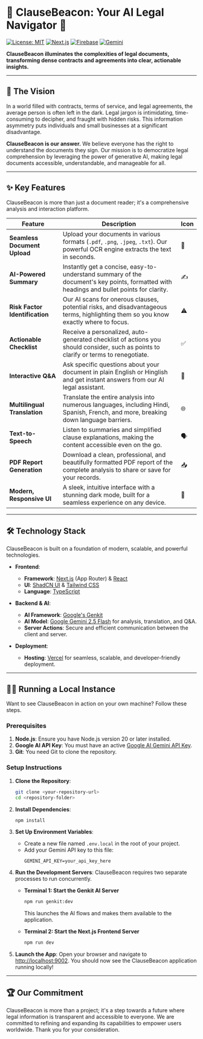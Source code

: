 
# 🌟 ClauseBeacon: Your AI Legal Navigator 🌟

[![License: MIT](https://img.shields.io/badge/License-MIT-yellow.svg)](https://opensource.org/licenses/MIT)
[![Next.js](https://img.shields.io/badge/Next.js-000000?style=for-the-badge&logo=nextdotjs&logoColor=white)](https://nextjs.org/)
[![Firebase](https://img.shields.io/badge/Firebase-FFCA28?style=for-the-badge&logo=firebase&logoColor=black)](https://firebase.google.com/)
[![Gemini](https://img.shields.io/badge/Gemini_AI-8E75B9?style=for-the-badge&logo=google&logoColor=white)](https://ai.google/gemini/)

**ClauseBeacon illuminates the complexities of legal documents, transforming dense contracts and agreements into clear, actionable insights.**

---

## 🚀 The Vision

In a world filled with contracts, terms of service, and legal agreements, the average person is often left in the dark. Legal jargon is intimidating, time-consuming to decipher, and fraught with hidden risks. This information asymmetry puts individuals and small businesses at a significant disadvantage.

**ClauseBeacon is our answer.** We believe everyone has the right to understand the documents they sign. Our mission is to democratize legal comprehension by leveraging the power of generative AI, making legal documents accessible, understandable, and manageable for all.

---

## ✨ Key Features

ClauseBeacon is more than just a document reader; it's a comprehensive analysis and interaction platform.

| Feature                      | Description                                                                                                                              | Icon        |
| ---------------------------- | ---------------------------------------------------------------------------------------------------------------------------------------- | ----------- |
| **Seamless Document Upload** | Upload your documents in various formats (`.pdf`, `.png`, `.jpeg`, `.txt`). Our powerful OCR engine extracts the text in seconds.          | 📄          |
| **AI-Powered Summary**       | Instantly get a concise, easy-to-understand summary of the document's key points, formatted with headings and bullet points for clarity. | ✍️          |
| **Risk Factor Identification** | Our AI scans for onerous clauses, potential risks, and disadvantageous terms, highlighting them so you know exactly where to focus.    | ⚠️          |
| **Actionable Checklist**     | Receive a personalized, auto-generated checklist of actions you should consider, such as points to clarify or terms to renegotiate.      | ✅          |
| **Interactive Q&A**          | Ask specific questions about your document in plain English or Hinglish and get instant answers from our AI legal assistant.              | 💬          |
| **Multilingual Translation** | Translate the entire analysis into numerous languages, including Hindi, Spanish, French, and more, breaking down language barriers.      | 🌐          |
| **Text-to-Speech**           | Listen to summaries and simplified clause explanations, making the content accessible even on the go.                                    | 🗣️          |
| **PDF Report Generation**    | Download a clean, professional, and beautifully formatted PDF report of the complete analysis to share or save for your records.         | 📥          |
| **Modern, Responsive UI**    | A sleek, intuitive interface with a stunning dark mode, built for a seamless experience on any device.                                 | 🎨          |

---

## 🛠️ Technology Stack

ClauseBeacon is built on a foundation of modern, scalable, and powerful technologies.

- **Frontend**:
  - **Framework**: [Next.js](https://nextjs.org/) (App Router) & [React](https://reactjs.org/)
  - **UI**: [ShadCN UI](https://ui.shadcn.com/) & [Tailwind CSS](https://tailwindcss.com/)
  - **Language**: [TypeScript](https://www.typescriptlang.org/)

- **Backend & AI**:
  - **AI Framework**: [Google's Genkit](https://firebase.google.com/docs/genkit)
  - **AI Model**: [Google Gemini 2.5 Flash](https://ai.google/gemini/) for analysis, translation, and Q&A.
  - **Server Actions**: Secure and efficient communication between the client and server.

- **Deployment**:  
  - **Hosting**: [Vercel](https://vercel.com/) for seamless, scalable, and developer-friendly deployment.  


---

## 🏃‍♀️ Running a Local Instance

Want to see ClauseBeacon in action on your own machine? Follow these steps.

### Prerequisites

1.  **Node.js**: Ensure you have Node.js version 20 or later installed.
2.  **Google AI API Key**: You must have an active [Google AI Gemini API Key](https://ai.google.dev/).
3.  **Git**: You need Git to clone the repository.

### Setup Instructions

1.  **Clone the Repository**:
    ```bash
    git clone <your-repository-url>
    cd <repository-folder>
    ```

2.  **Install Dependencies**:
    ```bash
    npm install
    ```

3.  **Set Up Environment Variables**:
    -   Create a new file named `.env.local` in the root of your project.
    -   Add your Gemini API key to this file:
        ```
        GEMINI_API_KEY=your_api_key_here
        ```

4.  **Run the Development Servers**:
    ClauseBeacon requires two separate processes to run concurrently.

    -   **Terminal 1: Start the Genkit AI Server**
        ```bash
        npm run genkit:dev
        ```
        This launches the AI flows and makes them available to the application.

    -   **Terminal 2: Start the Next.js Frontend Server**
        ```bash
        npm run dev
        ```

5.  **Launch the App**:
    Open your browser and navigate to [http://localhost:9002](http://localhost:9002). You should now see the ClauseBeacon application running locally!

---

## 🏆 Our Commitment

ClauseBeacon is more than a project; it's a step towards a future where legal information is transparent and accessible to everyone. We are committed to refining and expanding its capabilities to empower users worldwide. Thank you for your consideration.
